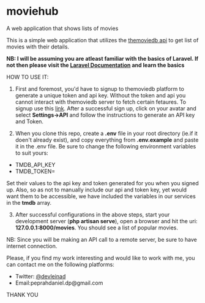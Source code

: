 # moviehub
A web application that shows lists of movies

This is a simple web application that utilizes the <a href="https://developers.themoviedb.org/3/configuration/get-api-configuration">themoviedb api</a> to get list of movies with their details. 

<b>NB: I will be assuming you are atleast familiar with the basics of Laravel. If not then please visit the <a href="https://laravel.com/docs">Laravel Documentation</a> and learn the basics</b>

HOW TO USE IT:
1. First and foremost, you'd have to signup to themoviedb platform to generate a unique token and api key. Without the token and api you cannot interact with themoviedb server to fetch certain fetaures. To signup use this <a href="https://www.themoviedb.org/">link</a>. After a successful sign up, click on your avatar and select <b>Settings->API</b> and follow the instructions to generate an API key and Token.

2. When you clone this repo, create a <b>.env</b> file in your root directory (ie.if it doen't already exist), and copy everything from <b>.env.example</b> and paste it in the .env file. Be sure to change the following environment variables to suit yours:
<ul>
  <li>TMDB_API_KEY</li>
  <li>TMDB_TOKEN=<YOUR_TMDB_TOKEN></li>
</ul>

Set their values to the api key and token generated for you when you signed up. Also, so as not to manually include our api and token key, yet would want them to be accessible, we have included the variables in our services in the  <b>tmdb</b> array.

3. After successful configurations in the above steps, start your development server (<b>php artisan serve</b>), open a browser and hit the uri: <b>127.0.0.1:8000/movies</b>. You should see a list of popular movies. 

NB: Since you will be making an API call to a remote server, be sure to have internet connection.

Please, if you find my work interesting and would like to work with me, you can contact me on the following platforms:
<ul>
  <li>Twitter: <a href="https://twitter.com/devleinad">@devleinad</a></li>
  <li>Email:peprahdaniel.dp@gmail.com</li>
</ul>

THANK YOU
